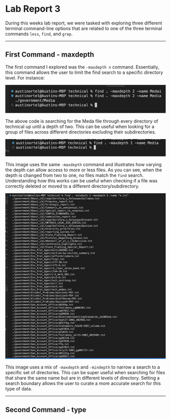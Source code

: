# **Lab Report 3** #
During this weeks lab report, we were tasked with exploring three different terminal command-line options that are related to one of the three terminal commands `less`, `find`, and `grep`.

---
## **First Command - maxdepth** ##

The first command I explored was the `-maxdepth n` command. Essentially, this command allows the user to limit the find search to a specific directory level. For instance: 

![Image](finddepth.png)

The above code is searching for the Meda file through every directory of technical up until a depth of two. This can be useful when looking for a group of files across different directories excluding their subdirectories. 

![Image](findfalse.png)

This image uses the same `-maxdepth` command and illustrates how varying the depth can allow access to more or less files. As you can see, when the depth is changed from two to one, no files match the `find` search. Understanding how this works can be useful when checking if a file was correctly deleted or moved to a different directory/subdirectory. 

![Image](findbetween.png)

This image uses a mix of `-maxdepth` and `-mindepth` to narrow a search to a specific set of directories. This can be super useful when searching for files that share the same name but are in different levels of directory. Setting a search boundary allows the user to curate a more accurate search for this type of data. 

---
## **Second Command - type** ##
